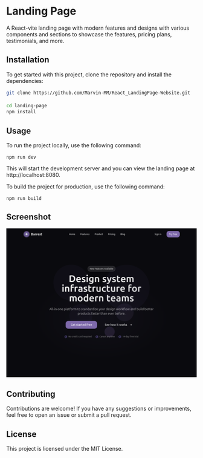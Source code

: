 # Landing Page

A React-vite landing page with modern features and designs with various components and sections to showcase the features, pricing plans, testimonials, and more.

## Installation

To get started with this project, clone the repository and install the dependencies:

```sh
git clone https://github.com/Marvin-MM/React_LandingPage-Website.git

cd landing-page
npm install
```


## Usage
To run the project locally, use the following command:
```
npm run dev
```

This will start the development server and you can view the landing page at http://localhost:8080.

To build the project for production, use the following command:
 ```
 npm run build
```
## Screenshot
![page review](./public/screenshot.png)
## Contributing
Contributions are welcome! If you have any suggestions or improvements, feel free to open an issue or submit a pull request.

## License
This project is licensed under the MIT License.